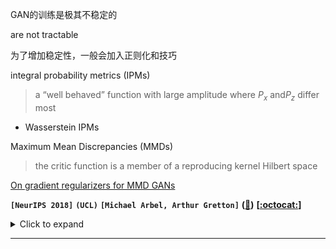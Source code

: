 GAN的训练是极其不稳定的

are not tractable

为了增加稳定性，一般会加入正则化和技巧



integral probability metrics (IPMs)

> a “well behaved” function with large amplitude where $P_x$ and$P_z$ differ most

- Wasserstein IPMs



Maximum Mean Discrepancies (MMDs)

> the critic function is a member of a reproducing kernel Hilbert space



[On gradient regularizers for MMD GANs](https://arxiv.org/pdf/1805.11565.pdf)

**`[NeurIPS 2018]`**	**`(UCL)`**	**`[Michael Arbel, Arthur Gretton]`**	**([:memo:]())**	**[[:octocat:]()]**

<details><summary>Click to expand</summary><p>



</p></details>

---

